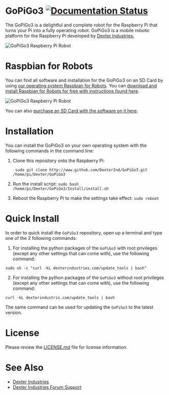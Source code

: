 # GoPiGo3 [![Documentation Status](https://readthedocs.org/projects/gopigo3/badge/?version=master)](http://gopigo3.readthedocs.io/en/latest/?badge=master)

The GoPiGo3 is a delightful and complete robot for the Raspberry Pi that turns your Pi into a fully operating robot.  GoPiGo3 is a mobile robotic platform for the Raspberry Pi developed by [Dexter Industries.](http://www.dexterindustries.com/GoPiGo)

![ GoPiGo3 Raspberry Pi Robot ](https://raw.githubusercontent.com/DexterInd/GoPiGo3/master/GoPiGo3_Raspberry_Pi_Robot.jpg)

# Raspbian for Robots

You can find all software and installation for the GoPiGo3 on an SD Card by using [our operating system Raspbian for Robots](https://www.dexterindustries.com/raspberry-pi-robot-software/).  You can [download and install Raspbian for Robots for free with instructions found here](https://www.dexterindustries.com/howto/install-raspbian-for-robots-image-on-an-sd-card/).  

![ GoPiGo3 Raspberry Pi Robot ](https://raw.githubusercontent.com/DexterInd/GoPiGo3/master/GoPiGo3_Raspberry_Pi_Robot_With_Eyes.jpg)

You can also [purchase an SD Card with the software on it here](https://www.dexterindustries.com/shop/sd-card-raspbian-wheezy-image-for-raspberry-pi/).  

# Installation
You can install the GoPiGo3 on your own operating system with the following commands in the command line:
1. Clone this repository onto the Raspberry Pi:

        sudo git clone http://www.github.com/DexterInd/GoPiGo3.git /home/pi/Dexter/GoPiGo3

2. Run the install script: `sudo bash /home/pi/Dexter/GoPiGo3/Install/install.sh`
3. Reboot the Raspberry Pi to make the settings take effect: `sudo reboot`


# Quick Install
In order to quick install the `GoPiGo3` repository, open up a terminal and type one of the 2 following commands:

1. For installing the python packages of the `GoPiGo3` with root privileges (except any other settings that can come with), use the following command:
```
sudo sh -c "curl -kL dexterindustries.com/update_tools | bash"
```

2. For installing the python packages of the `GoPiGo3` without root privileges (except any other settings that can come with), use the following command:
```
curl -kL dexterindustris.com/update_tools | bash
```
The same command can be used for updating the `GoPiGo3` to the latest version.

# License

Please review the [LICENSE.md] file for license information.

[LICENSE.md]: ./LICENSE.md

# See Also

- [Dexter Industries](http://www.dexterindustries.com/GoPiGo)
- [Dexter Industries Forum Support](http://forum.dexterindustries.com/c/gopigo)
